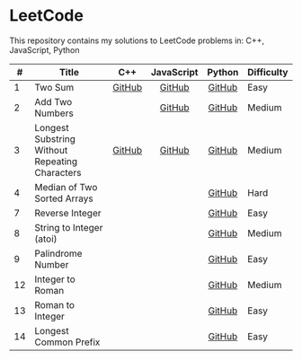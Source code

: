 # LeetCode

This repository contains my solutions to LeetCode problems in:
C++,
JavaScript,
Python

\# | Title | C++ | JavaScript | Python | Difficulty
-- | ------ |:---:|:----------:|:------:| ----------
 1 | Two Sum | [GitHub](http://github.com) | [GitHub](http://github.com) | [GitHub](http://github.com) | Easy
 2 | Add Two Numbers | | [GitHub](http://github.com) | [GitHub](http://github.com) | Medium
 3 | Longest Substring Without Repeating Characters | [GitHub](http://github.com) | [GitHub](http://github.com) | [GitHub](http://github.com) | Medium
 4 | Median of Two Sorted Arrays | | | [GitHub](http://github.com) | Hard
 7 | Reverse Integer | | | [GitHub](http://github.com) | Easy
 8 | String to Integer (atoi) | | | [GitHub](http://github.com) | Medium
 9 | Palindrome Number | | | [GitHub](http://github.com) | Easy
 12 | Integer to Roman | | | [GitHub](http://github.com) | Medium
 13 | Roman to Integer | | | [GitHub](http://github.com) | Easy
 14 | Longest Common Prefix | | | [GitHub](http://github.com) | Easy
